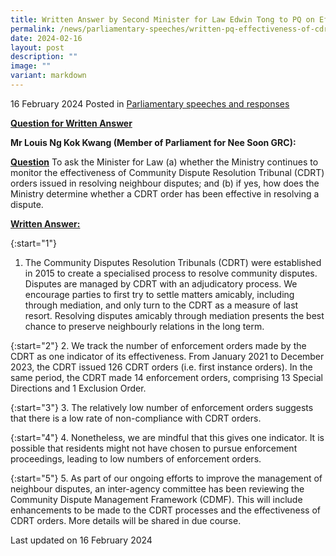 ```yaml
---
title: Written Answer by Second Minister for Law Edwin Tong to PQ on Effectiveness of Community Dispute Resolution Tribunal Orders in Resolving Neighbour Disputes
permalink: /news/parliamentary-speeches/written-pq-effectiveness-of-cdrt-orders-neighbour-disputes/
date: 2024-02-16
layout: post
description: ""
image: ""
variant: markdown
---
```

16 February 2024 Posted in [Parliamentary speeches and responses](/news/parliamentary-speeches) 

<b><u>Question for Written Answer</u></b>

**Mr Louis Ng Kok Kwang (Member of Parliament for Nee Soon GRC):** 

<b><u>Question</u></b>
To ask the Minister for Law (a) whether the Ministry continues to monitor the effectiveness of Community Dispute Resolution Tribunal (CDRT) orders issued in resolving neighbour disputes; and (b) if yes, how does the Ministry determine whether a CDRT order has been effective in resolving a dispute.

<b><u>Written Answer:</u></b>

{:start="1"}
1.	The Community Disputes Resolution Tribunals (CDRT) were established in 2015 to create a specialised process to resolve community disputes. Disputes are managed by CDRT with an adjudicatory process. We encourage parties to first try to settle matters amicably, including through mediation, and only turn to the CDRT as a measure of last resort. Resolving disputes amicably through mediation presents the best chance to preserve neighbourly relations in the long term.

{:start="2"}
2.	We track the number of enforcement orders made by the CDRT as one indicator of its effectiveness. From January 2021 to December 2023, the CDRT issued 126 CDRT orders (i.e. first instance orders). In the same period, the CDRT made 14 enforcement orders, comprising 13 Special Directions and 1 Exclusion Order.

{:start="3"}
3.	The relatively low number of enforcement orders suggests that there is a low rate of non-compliance with CDRT orders. 

{:start="4"}
4.	Nonetheless, we are mindful that this gives one indicator. It is possible that residents might not have chosen to pursue enforcement proceedings, leading to low numbers of enforcement orders.

{:start="5"}
5.	As part of our ongoing efforts to improve the management of neighbour disputes, an inter-agency committee has been reviewing the Community Dispute Management Framework (CDMF). This will include enhancements to be made to the CDRT processes and the effectiveness of CDRT orders. More details will be shared in due course. 

<p class="right-side-updated">Last updated on 16 February 2024</p>
